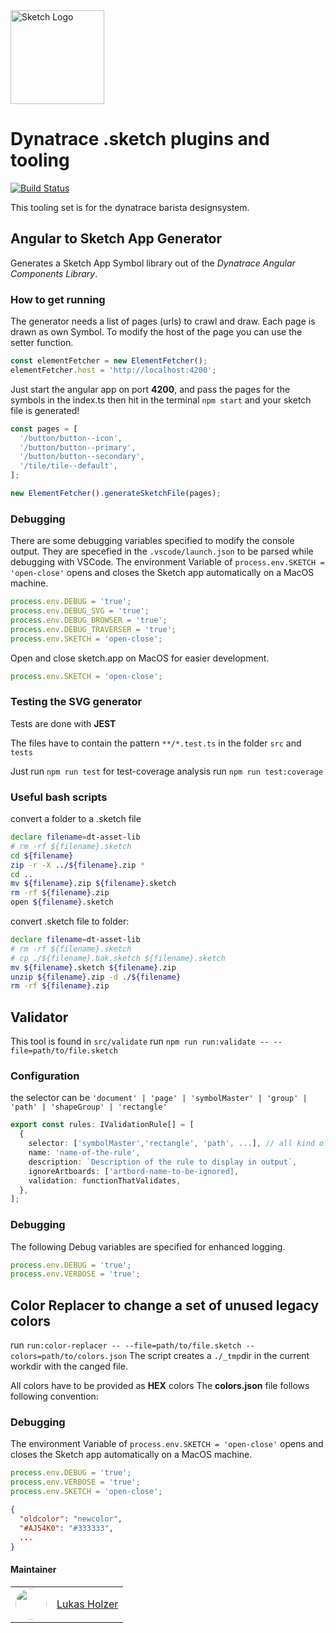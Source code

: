 <img src="https://cdn.worldvectorlogo.com/logos/sketch-1.svg" alt="Sketch Logo" width="150"/>

# Dynatrace .sketch plugins and tooling

[![Build Status](https://webkins.lab.dynatrace.org/job/barista/job/sketch-generator/job/master/badge/icon)](https://webkins.lab.dynatrace.org/job/barista/job/sketch-generator/job/master/)

This tooling set is for the dynatrace barista designsystem.

## Angular to Sketch App Generator

Generates a Sketch App Symbol library out of the *Dynatrace Angular Components Library*.

### How to get running

The generator needs a list of pages (urls) to crawl and draw.
Each page is drawn as own Symbol.
To modify the host of the page you can use the setter function.

``` typescript
const elementFetcher = new ElementFetcher();
elementFetcher.host = 'http://localhost:4200';
```

Just start the angular app on port **4200**, and pass the pages for the symbols in the index.ts
then hit in the terminal `npm start` and your sketch file is generated!

```typescript
const pages = [
  '/button/button--icon',
  '/button/button--primary',
  '/button/button--secondary',
  '/tile/tile--default',
];

new ElementFetcher().generateSketchFile(pages);
```

### Debugging

There are some debugging variables specified to modify the console output.
They are specefied in the `.vscode/launch.json` to be parsed while debugging with VSCode.
The environment Variable of `process.env.SKETCH = 'open-close'` opens and closes the Sketch app automatically on a MacOS machine.

``` javascript
process.env.DEBUG = 'true';
process.env.DEBUG_SVG = 'true';
process.env.DEBUG_BROWSER = 'true';
process.env.DEBUG_TRAVERSER = 'true';
process.env.SKETCH = 'open-close';
```

Open and close sketch.app on MacOS for easier development.

``` javascript
process.env.SKETCH = 'open-close';
```

### Testing the SVG generator

Tests are done with **JEST**

The files have to contain the pattern `**/*.test.ts` in the folder `src` and `tests`

Just run `npm run test`
for test-coverage analysis run `npm run test:coverage`

### Useful bash scripts

convert a folder to a .sketch file

``` bash
declare filename=dt-asset-lib
# rm -rf ${filename}.sketch
cd ${filename}
zip -r -X ../${filename}.zip *
cd ..
mv ${filename}.zip ${filename}.sketch
rm -rf ${filename}.zip
open ${filename}.sketch

```

convert .sketch file to folder:

``` bash
declare filename=dt-asset-lib
# rm -rf ${filename}.sketch
# cp ./${filename}.bak.sketch ${filename}.sketch
mv ${filename}.sketch ${filename}.zip
unzip ${filename}.zip -d ./${filename}
rm -rf ${filename}.zip
```

## Validator

This tool is found in `src/validate`
run `npm run run:validate -- --file=path/to/file.sketch`

### Configuration

the selector can be `'document' | 'page' | 'symbolMaster' | 'group' | 'path' | 'shapeGroup' | 'rectangle'`

``` typescript
export const rules: IValidationRule[] = [
  {
    selector: ['symbolMaster','rectangle', 'path', ...], // all kind of sketch instances
    name: 'name-of-the-rule',
    description: `Description of the rule to display in output`,
    ignoreArtboards: ['artbord-name-to-be-ignored],
    validation: functionThatValidates,
  },
];
```

### Debugging

The following Debug variables are specified for enhanced logging.

``` javascript
process.env.DEBUG = 'true';
process.env.VERBOSE = 'true';
```

## Color Replacer to change a set of unused legacy colors

run `run:color-replacer -- --file=path/to/file.sketch --colors=path/to/colors.json`
The script creates a `./_tmp`dir in the current workdir with the canged file.

All colors have to be provided as **HEX** colors
The **colors.json** file follows following convention:

### Debugging 

The environment Variable of `process.env.SKETCH = 'open-close'` opens and closes the Sketch app automatically on a MacOS machine.

``` javascript
process.env.DEBUG = 'true';
process.env.VERBOSE = 'true';
process.env.SKETCH = 'open-close';
```

```json
{
  "oldcolor": "newcolor",
  "#AJ54K0": "#333333",
  ...
}
```

#### Maintainer

<table>
  <tr>
    <td style="width: 50px; height: 50px;">
      <img src="https://dev-jira.dynatrace.org/secure/useravatar?&ownerId=lukas.holzer" style="border-radius: 50%; width: 100%;">
    </td>
    <td style="line-height: 50px;"><a href="mailto:lukas.holzer@dynatrace.com">Lukas Holzer</a></td>
  </tr>
</table>
